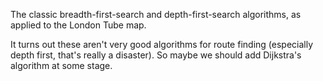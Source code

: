 The classic breadth-first-search and depth-first-search algorithms, as applied to
the London Tube map.

It turns out these aren't very good algorithms for route finding (especially depth
first, that's really a disaster). So maybe we should add Dijkstra's algorithm at
some stage.
